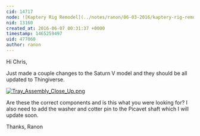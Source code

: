 ```yaml
---
cid: 14717
node: ![Kaptery Rig Remodel](../notes/ranon/06-03-2016/kaptery-rig-remodel)
nid: 13160
created_at: 2016-06-07 00:31:37 +0000
timestamp: 1465259497
uid: 477060
author: ranon
---
```


Hi Chris,

Just made a couple changes to the Saturn V model and they should be all updated to Thingiverse. 

[![Tray_Assembly_Close_Up.png](//i.publiclab.org/system/images/photos/000/016/516/large/Tray_Assembly_Close_Up.png)](//i.publiclab.org/system/images/photos/000/016/516/original/Tray_Assembly_Close_Up.png)

Are these the correct components and is this what you were looking for? I also need to add the washer and cotter pin to the Picavet shaft which I will update soon.

Thanks,
Ranon